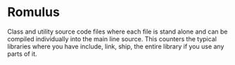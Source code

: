 Romulus
=======

Class and utility source code files where each file is stand alone and can be compiled individually into the main line source.  This counters the typical libraries where you have include, link, ship, the entire library if you use any parts of it.
